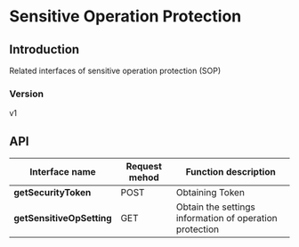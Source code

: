 # Sensitive Operation Protection


## Introduction
Related interfaces of sensitive operation protection (SOP)


### Version
v1


## API
|Interface name|Request mehod|Function description|
|---|---|---|
|**getSecurityToken**|POST|Obtaining Token|
|**getSensitiveOpSetting**|GET|Obtain the settings information of operation protection|
